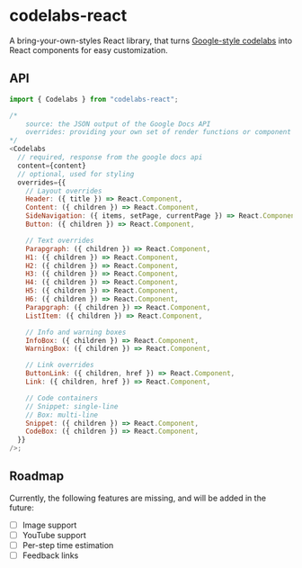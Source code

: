 # codelabs-react

A bring-your-own-styles React library, that turns [Google-style codelabs](https://github.com/googlecodelabs/tools/blob/master/FORMAT-GUIDE.md) into React components for easy customization.

## API

```js
import { Codelabs } from "codelabs-react";

/*
    source: the JSON output of the Google Docs API
    overrides: providing your own set of render functions or component overrides
*/
<Codelabs
  // required, response from the google docs api
  content={content}
  // optional, used for styling
  overrides={{
    // Layout overrides
    Header: ({ title }) => React.Component,
    Content: ({ children }) => React.Component,
    SideNavigation: ({ items, setPage, currentPage }) => React.Component,
    Button: ({ children }) => React.Component,

    // Text overrides
    Parapgraph: ({ children }) => React.Component,
    H1: ({ children }) => React.Component,
    H2: ({ children }) => React.Component,
    H3: ({ children }) => React.Component,
    H4: ({ children }) => React.Component,
    H5: ({ children }) => React.Component,
    H6: ({ children }) => React.Component,
    Parapgraph: ({ children }) => React.Component,
    ListItem: ({ children }) => React.Component,

    // Info and warning boxes
    InfoBox: ({ children }) => React.Component,
    WarningBox: ({ children }) => React.Component,

    // Link overrides
    ButtonLink: ({ children, href }) => React.Component,
    Link: ({ children, href }) => React.Component,

    // Code containers
    // Snippet: single-line
    // Box: multi-line
    Snippet: ({ children }) => React.Component,
    CodeBox: ({ children }) => React.Component,
  }}
/>;
```

## Roadmap

Currently, the following features are missing, and will be added in the future:

- [ ] Image support
- [ ] YouTube support
- [ ] Per-step time estimation
- [ ] Feedback links
